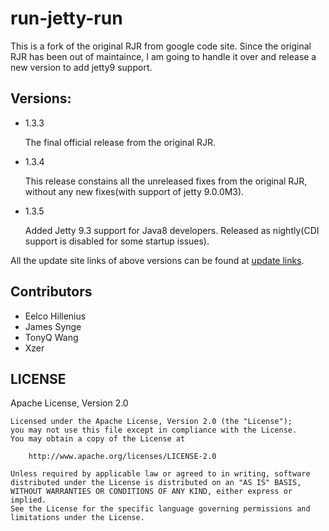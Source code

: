 # run-jetty-run

This is a fork of the original RJR from google code site. Since the original RJR has been out of maintaince, I am going to handle it over and release a new version to add jetty9 support.

## Versions:

- 1.3.3

    The final official release from the original RJR.

- 1.3.4

    This release constains all the unreleased fixes from the original RJR, without any new fixes(with support of jetty 9.0.0M3).

- 1.3.5

    Added Jetty 9.3 support for Java8 developers. Released as nightly(CDI support is disabled for some startup issues).


All the update site links of above versions can be found at [update links](http://xzer.github.io/run-jetty-run/).

## Contributors

- Eelco Hillenius
- James Synge
- TonyQ Wang
- Xzer

## LICENSE

Apache License, Version 2.0

    Licensed under the Apache License, Version 2.0 (the "License");
    you may not use this file except in compliance with the License.
    You may obtain a copy of the License at

        http://www.apache.org/licenses/LICENSE-2.0

    Unless required by applicable law or agreed to in writing, software
    distributed under the License is distributed on an "AS IS" BASIS,
    WITHOUT WARRANTIES OR CONDITIONS OF ANY KIND, either express or implied.
    See the License for the specific language governing permissions and
    limitations under the License.
